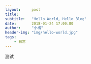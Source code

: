 ```yaml
---
layout:     post
title:      
subtitle:   "Hello World, Hello Blog"
date:       2018-01-24 17:00:00
author:     "小橘"
header-img: "img/hello-world.jpg"
tags:
    - 日常
---
```


测试

